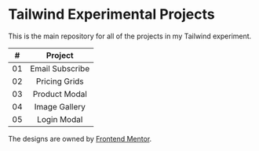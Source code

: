 # Tailwind Experimental Projects

This is the main repository for all of the projects in my Tailwind experiment.

|  #  |     Project     |  
| :-: | :-------------: | 
| 01  | Email Subscribe |  
| 02  |  Pricing Grids  |
| 03  |  Product Modal  | 
| 04  |  Image Gallery  | 
| 05  |   Login Modal   | 

The designs are owned by [Frontend Mentor](https://frontendmentor.io).

